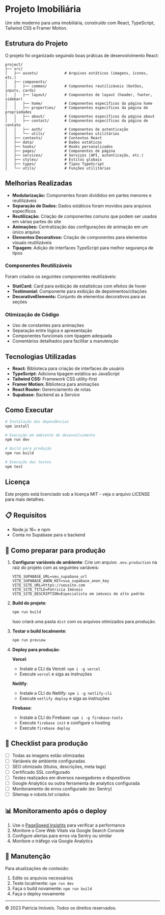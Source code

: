 # Projeto Imobiliária

Um site moderno para uma imobiliária, construído com React, TypeScript, Tailwind CSS e Framer Motion.

## Estrutura do Projeto

O projeto foi organizado seguindo boas práticas de desenvolvimento React:

```
project/
├── src/
│   ├── assets/            # Arquivos estáticos (imagens, ícones, etc.)
│   ├── components/
│   │   ├── common/        # Componentes reutilizáveis (botões, inputs, cards)
│   │   ├── layout/        # Componentes de layout (header, footer, sidebar)
│   │   ├── home/          # Componentes específicos da página home
│   │   ├── properties/    # Componentes específicos da página de propriedades
│   │   ├── about/         # Componentes específicos da página about
│   │   ├── contact/       # Componentes específicos da página de contato
│   │   ├── auth/          # Componentes de autenticação
│   │   └── utils/         # Componentes utilitários
│   ├── contexts/          # Contextos React
│   ├── data/              # Dados estáticos
│   ├── hooks/             # Hooks personalizados
│   ├── pages/             # Componentes de página
│   ├── services/          # Serviços (API, autenticação, etc.)
│   ├── styles/            # Estilos globais
│   ├── types/             # Tipos TypeScript
│   └── utils/             # Funções utilitárias
```

## Melhorias Realizadas

- **Modularização:** Componentes foram divididos em partes menores e reutilizáveis
- **Separação de Dados:** Dados estáticos foram movidos para arquivos específicos
- **Reutilização:** Criação de componentes comuns que podem ser usados em várias partes do site
- **Animações:** Centralização das configurações de animação em um único arquivo
- **Elementos Decorativos:** Criação de componentes para elementos visuais reutilizáveis
- **Tipagem:** Adição de interfaces TypeScript para melhor segurança de tipos

### Componentes Reutilizáveis

Foram criados os seguintes componentes reutilizáveis:

- **StatCard:** Card para exibição de estatísticas com efeitos de hover
- **Testimonial:** Componente para exibição de depoimentos/citações
- **DecorativeElements:** Conjunto de elementos decorativos para as seções

### Otimização de Código

- Uso de constantes para animações
- Separação entre lógica e apresentação
- Componentes funcionais com tipagem adequada
- Comentários detalhados para facilitar a manutenção

## Tecnologias Utilizadas

- **React:** Biblioteca para criação de interfaces de usuário
- **TypeScript:** Adiciona tipagem estática ao JavaScript
- **Tailwind CSS:** Framework CSS utility-first
- **Framer Motion:** Biblioteca para animações
- **React Router:** Gerenciamento de rotas
- **Supabase:** Backend as a Service

## Como Executar

```bash
# Instalação das dependências
npm install

# Execução em ambiente de desenvolvimento
npm run dev

# Build para produção
npm run build

# Execução dos testes
npm test
```

## Licença

Este projeto está licenciado sob a licença MIT - veja o arquivo LICENSE para mais detalhes.

## 📋 Requisitos

- Node.js 16+ e npm
- Conta no Supabase para o backend

## 🚀 Como preparar para produção

1. **Configurar variáveis de ambiente**:
   Crie um arquivo `.env.production` na raiz do projeto com as seguintes variáveis:
   ```
   VITE_SUPABASE_URL=seu_supabase_url
   VITE_SUPABASE_ANON_KEY=sua_supabase_anon_key
   VITE_SITE_URL=https://seusite.com
   VITE_SITE_TITLE=Patricia Imóveis
   VITE_SITE_DESCRIPTION=Especialista em imóveis de alto padrão
   ```

2. **Build do projeto**:
   ```bash
   npm run build
   ```
   Isso criará uma pasta `dist` com os arquivos otimizados para produção.

3. **Testar o build localmente**:
   ```bash
   npm run preview
   ```

4. **Deploy para produção**:
   
   **Vercel**:
   - Instale a CLI da Vercel: `npm i -g vercel`
   - Execute `vercel` e siga as instruções
   
   **Netlify**:
   - Instale a CLI do Netlify: `npm i -g netlify-cli`
   - Execute `netlify deploy` e siga as instruções
   
   **Firebase**:
   - Instale a CLI do Firebase: `npm i -g firebase-tools`
   - Execute `firebase init` e configure o hosting
   - Execute `firebase deploy`

## 🔧 Checklist para produção

- [ ] Todas as imagens estão otimizadas
- [ ] Variáveis de ambiente configuradas
- [ ] SEO otimizado (títulos, descrições, meta tags)
- [ ] Certificado SSL configurado
- [ ] Testes realizados em diversos navegadores e dispositivos
- [ ] Google Analytics ou outra ferramenta de analytics configurada
- [ ] Monitoramento de erros configurado (ex: Sentry)
- [ ] Sitemap e robots.txt criados

## 📊 Monitoramento após o deploy

1. Use o [PageSpeed Insights](https://pagespeed.web.dev/) para verificar a performance
2. Monitore o Core Web Vitals via Google Search Console
3. Configure alertas para erros via Sentry ou similar
4. Monitore o tráfego via Google Analytics

## 🧰 Manutenção

Para atualizações de conteúdo:
1. Edite os arquivos necessários
2. Teste localmente: `npm run dev`
3. Faça o build novamente: `npm run build`
4. Faça o deploy novamente

---

&copy; 2023 Patricia Imóveis. Todos os direitos reservados. 